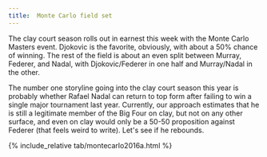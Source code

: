 ```yaml
---
title:  Monte Carlo field set
---
```


The clay court season rolls out in earnest this week with the Monte Carlo
Masters event.  Djokovic is the favorite, obviously, with about a 50% chance of
winning.  The rest of the field is about an even split between Murray, Federer,
and Nadal, with Djokovic/Federer in one half and Murray/Nadal in the other.

The number one storyline going into the clay court season this year is probably
whether Rafael Nadal can return to top form after failing to win a single major
tournament last year.  Currently, our approach estimates that he is still a
legitimate member of the Big Four on clay, but not on any other surface, and
even on clay would only be a 50-50 proposition against Federer (that feels weird
to write).  Let's see if he rebounds.

{% include_relative tab/montecarlo2016a.html %}
